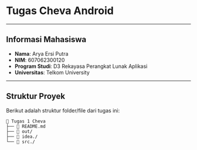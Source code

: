 # Tugas Cheva Android

---

## **Informasi Mahasiswa**
- **Nama**: Arya Ersi Putra
- **NIM**: 607062300120
- **Program Studi**: D3 Rekayasa Perangkat Lunak Aplikasi
- **Universitas**: Telkom University

---

## **Struktur Proyek**
Berikut adalah struktur folder/file dari tugas ini:
```plaintext
📂 Tugas 1 Cheva
├── 📄 README.md 
├── 📂 out/   
├── 📂 idea./
└── 📂 src./
